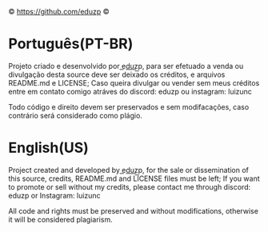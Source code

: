 ©️ https://github.com/eduzp ©️

# Português(PT-BR)
Projeto criado e desenvolvido por e͟d͟u͟z͟p͟, para ser efetuado a venda ou divulgação desta source deve ser deixado os créditos, e arquivos README.md e LICENSE; Caso queira divulgar ou vender sem meus créditos entre em contato comigo atráves do discord: eduzp  ou instagram: luizunc

Todo código e direito devem ser preservados e sem modifacações, caso contrário será considerado como plágio.


# English(US)
Project created and developed by e͟d͟u͟z͟p͟, for the sale or dissemination of this source, credits, README.md and LICENSE files must be left; If you want to promote or sell without my credits, please contact me through discord: eduzp or Instagram: luizunc

All code and rights must be preserved and without modifications, otherwise it will be considered plagiarism.